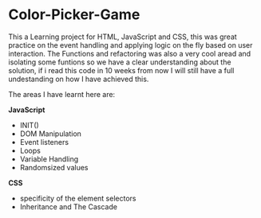 # Color-Picker-Game
This a Learning project for HTML, JavaScript and CSS, this was great practice on the event handling and applying logic on the fly based on user interaction. 
The Functions and refactoring was also a very cool aread and isolating some funtions so we have a clear understanding about the solution, if i read this code in 10 weeks from now I will still have a full undestanding on how I have achieved this.

The areas I have learnt here are:

**JavaScript**
* INIT()
* DOM Manipulation
* Event listeners
* Loops
* Variable Handling
* Randomsized values

**CSS**
* specificity of the element selectors
* Inheritance and The Cascade

